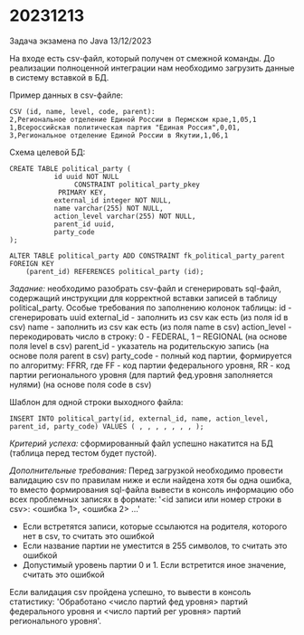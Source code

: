 # 20231213

Задача экзамена по Java 13/12/2023

На входе есть csv-файл, который получен от смежной команды. До реализации полноценной интеграции нам необходимо загрузить данные в систему вставкой в БД.

Пример данных в csv-файле:

```
CSV (id, name, level, code, parent):
2,Региональное отделение Единой России в Пермском крае,1,05,1
1,Всероссийская политическая партия "Единая Россия",0,01,
3,Региональное отделение Единой России в Якутии,1,06,1
```
 
Схема целевой БД:

```
CREATE TABLE political_party (
           id uuid NOT NULL
                CONSTRAINT political_party_pkey
            PRIMARY KEY,
           external_id integer NOT NULL,
           name varchar(255) NOT NULL,
           action_level varchar(255) NOT NULL,
           parent_id uuid,
           party_code
);
 
ALTER TABLE political_party ADD CONSTRAINT fk_political_party_parent FOREIGN KEY
    (parent_id) REFERENCES political_party (id);
```
              
*Задание:* необходимо разобрать csv-файл и сгенерировать sql-файл, содержащий инструкции для корректной вставки записей в таблицу political_party. Особые требования по заполнению колонок таблицы:
id - сгенерировать uuid
external_id - заполнить из csv как есть (из поля id в csv)
name - заполнить из csv как есть (из поля name в csv)
action_level - перекодировать число в строку: 0 - FEDERAL, 1 – REGIONAL (на основе поля level в csv)
parent_id - указатель на родительскую запись (на основе поля parent в csv)
party_code - полный код партии, формируется по алгоритму: FFRR, где FF - код партии федерального уровня, RR - код партии регионального уровня (для партий фед.уровня заполняется нулями) (на основе поля code в csv)
 
Шаблон для одной строки выходного файла:

```
INSERT INTO political_party(id, external_id, name, action_level, parent_id, party_code) VALUES ( , , , , , , , );
```
 
*Критерий успеха:* сформированный файл успешно накатится на БД (таблица перед тестом будет пустой).

*Дополнительные требования:*
Перед загрузкой необходимо провести валидацию csv по правилам ниже и если найдена хотя бы одна ошибка, то вместо формирования sql-файла вывести в консоль информацию обо всех проблемных записях в формате: '<id записи или номер строки в csv>: <ошибка 1>, <ошибка 2> …'
* Если встретятся записи, которые ссылаются на родителя, которого нет в csv, то считать это ошибкой
* Если название партии не уместится в 255 символов, то считать это ошибкой
* Допустимый уровень партии 0 и 1. Если встретится иное значение, считать это ошибкой

Если валидация csv пройдена успешно, то вывести в консоль статистику:
'Обработано <число партий фед уровня> партий федерального уровня и <число партий рег уровня> партий регионального уровня'.
